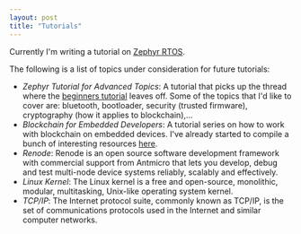 ```yaml
---
layout: post
title: "Tutorials"
---
```


Currently I'm writing a tutorial on [Zephyr RTOS](https://github.com/maksimdrachov/zephyr-rtos-tutorial).

The following is a list of topics under consideration for future tutorials:
- *Zephyr Tutorial for Advanced Topics*: A tutorial that picks up the thread where the [beginners tutorial](https://github.com/maksimdrachov/zephyr-rtos-tutorial) leaves off. Some of the topics that I'd like to cover are: bluetooth, bootloader, security (trusted firmware), cryptography (how it applies to blockchain),...
- *Blockchain for Embedded Developers*: A tutorial series on how to work with blockchain on embedded devices. I've already started to compile a bunch of interesting resources [here](https://github.com/maksimdrachov/awesome-embedded-blockchain).
- *Renode*: Renode is an open source software development framework with commercial support from Antmicro that lets you develop, debug and test multi-node device systems reliably, scalably and effectively.
- *Linux Kernel*: The Linux kernel is a free and open-source, monolithic, modular, multitasking, Unix-like operating system kernel.
- *TCP/IP*: The Internet protocol suite, commonly known as TCP/IP, is the set of communications protocols used in the Internet and similar computer networks.
